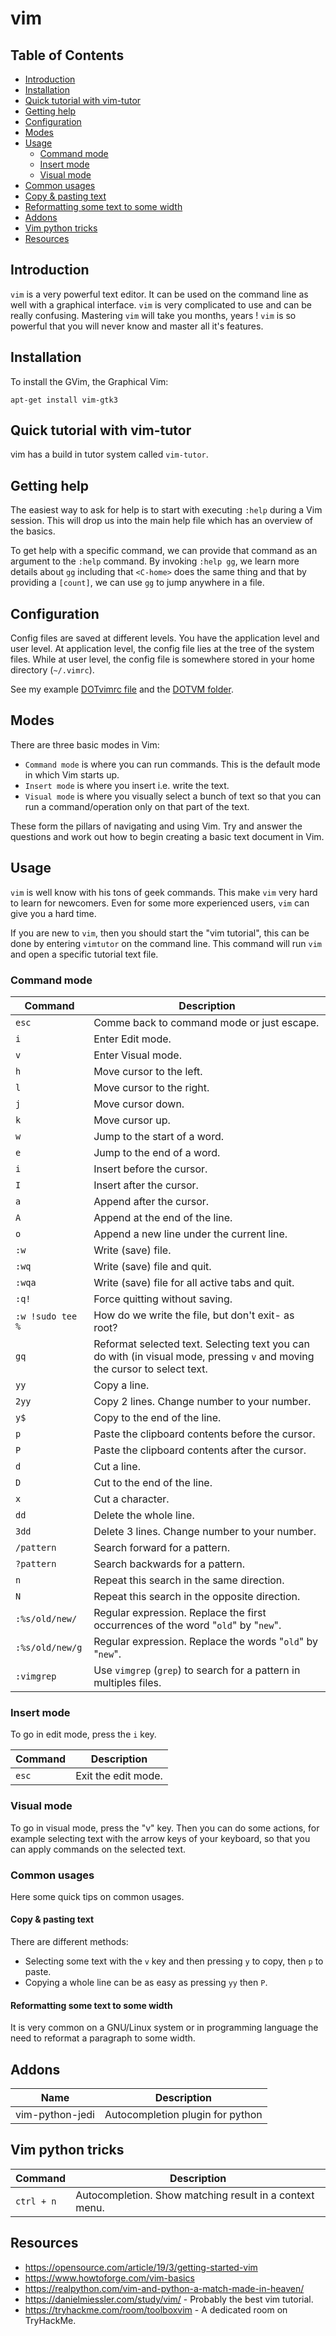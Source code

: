 # vim

## Table of Contents

- [Introduction](#introduction)
- [Installation](#installation)
- [Quick tutorial with vim-tutor](#quick-tutorial-with-vim-tutor)
- [Getting help](#getting-help)
- [Configuration](#configuration)
- [Modes](#modes)
- [Usage](#usage)
  - [Command mode](#command-mode)
  - [Insert mode](#insert-mode)
  - [Visual mode](#visual-mode)
- [Common usages](#common-usages)
- [Copy & pasting text](#copy--pasting-text)
- [Reformatting some text to some width](#reformatting-some-text-to-some-width)
- [Addons](#addons)
- [Vim python tricks](#vim-python-tricks)
- [Resources](#resources)

## Introduction

`vim` is a very powerful text editor. It can be used on the command line as well with a graphical interface. `vim` is very complicated to use and can be really confusing. Mastering `vim` will take you months, years ! `vim` is so powerful that you will never know and master all it's features.

## Installation

To install the GVim, the Graphical Vim:

    apt-get install vim-gtk3

## Quick tutorial with vim-tutor

vim has a build in tutor system called `vim-tutor`.

## Getting help

The easiest way to ask for help is to start with executing `:help` during a Vim session. This will drop us into the main help file which has an overview of the basics.

To get help with a specific command, we can provide that command as an argument to the `:help` command. By invoking `:help gg`, we learn more details about `gg` including that `<C-home>` does the same thing and that by providing a `[count]`, we can use `gg` to jump anywhere in a file.

## Configuration

Config files are saved at different levels. You have the application level and user level. At application level, the config file lies at the tree of the system files. While at user level, the config file is somewhere stored in your home directory (`~/.vimrc`).

See my example [DOTvimrc file](files/DOTvimrc) and the [DOTVM folder](files/DOTvim).

## Modes

There are three basic modes in Vim:

- `Command mode` is where you can run commands. This is the default mode in which Vim starts up.
- `Insert mode` is where you insert i.e. write the text. 
- `Visual mode` is where you visually select a bunch of text so that you can run a command/operation only on that part of the text.

These form the pillars of navigating and using Vim. Try and answer the questions and work out how to begin creating a basic text document in Vim.

## Usage

`vim` is well know with his tons of geek commands. This make `vim` very hard to learn for newcomers. Even for some more experienced users, `vim` can give you a hard time.

If you are new to `vim`, then you should start the "vim tutorial", this can be done by entering `vimtutor` on the command line. This command will run `vim` and open a specific tutorial text file.

### Command mode

| Command | Description |
|---|---|
| `esc` | Comme back to command mode or just escape. |
| `i` | Enter Edit mode. |
| `v` | Enter Visual mode. |
| `h` | Move cursor to the left. |
| `l` | Move cursor to the right. |
| `j` | Move cursor down. |
| `k` | Move cursor up. |
| `w` | Jump to the start of a word. |
| `e` | Jump to the end of a word. |
| `i` | Insert before the cursor. |
| `I` | Insert after the cursor. |
| `a` | Append after the cursor. |
| `A` | Append at the end of the line. |
| `o` | Append a new line under the current line. |
| `:w` | Write (save) file. |
| `:wq` | Write (save) file and quit. |
| `:wqa` | Write (save) file for all active tabs and quit. |
| `:q!` | Force quitting without saving. |
| `:w !sudo tee %` | How do we write the file, but don't exit- as root? |
| `gq` | Reformat selected text. Selecting text you can do with (in visual mode, pressing `v` and moving the cursor to select text. |
| `yy` | Copy a line. |
| `2yy` | Copy 2 lines. Change number to your number. |
| `y$` | Copy to the end of the line. |
| `p` | Paste the clipboard contents before the cursor. |
| `P` | Paste the clipboard contents after the cursor. |
| `d` | Cut a line. |
| `D` | Cut to the end of the line. |
| `x` | Cut a character. |
| `dd` | Delete the whole line. |
| `3dd` | Delete 3 lines. Change number to your number. |
| `/pattern` | Search forward for a pattern. |
| `?pattern` | Search backwards for a pattern. |
| `n` | Repeat this search in the same direction. |
| `N` | Repeat this search in the opposite direction. |
| `:%s/old/new/` | Regular expression. Replace the first occurrences of the word "`old`" by "`new`".|
| `:%s/old/new/g` | Regular expression. Replace the words "`old`" by "`new`".|
| `:vimgrep` | Use `vimgrep` (`grep`) to search for a pattern in multiples files. |

### Insert mode

To go in edit mode, press the `i` key.

| Command | Description |
|---|---|
| `esc` | Exit the edit mode. |

### Visual mode

To go in visual mode, press the "v" key. Then you can do some actions, for example selecting text with the arrow keys of your keyboard, so that you can apply commands on the selected text.

### Common usages

Here some quick tips on common usages.

#### Copy & pasting text

There are different methods:

* Selecting some text with the `v` key and then pressing `y` to copy, then `p` to paste.
* Copying a whole line can be as easy as pressing `yy` then `P`.

#### Reformatting some text to some width

It is very common on a GNU/Linux system or in programming language the need to reformat a paragraph to some width.

## Addons

| Name | Description |
|---|---|
| vim-python-jedi | Autocompletion plugin for python|

## Vim python tricks

| Command | Description |
|---|---|
| `ctrl + n` | Autocompletion. Show matching result in a context menu. |

## Resources

- <https://opensource.com/article/19/3/getting-started-vim>
- <https://www.howtoforge.com/vim-basics>
- <https://realpython.com/vim-and-python-a-match-made-in-heaven/>
- <https://danielmiessler.com/study/vim/> - Probably the best vim tutorial.
- <https://tryhackme.com/room/toolboxvim> - A dedicated room on TryHackMe.
